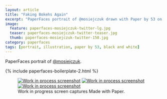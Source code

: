 ```yaml
---
layout: article
title: "Faking Bokehs Again"
excerpt: "PaperFaces portrait of @mosiejczuk drawn with Paper by 53 on an iPad."
image: 
  feature: paperfaces-mosiejczuk-twitter-lg.jpg
  teaser: paperfaces-mosiejczuk-twitter-teaser.jpg
  thumb: paperfaces-mosiejczuk-twitter-150.jpg
category: paperfaces
tags: [portrait, illustration, paper by 53, black and white]
---
```


PaperFaces portrait of [@mosiejczuk](http://twitter.com/mosiejczuk).

{% include paperfaces-boilerplate-2.html %}

<figure class="third">
  <a href="{{ site.url }}/images/paperfaces-mosiejczuk-process-1-lg.jpg"><img src="{{ site.url }}/images/paperfaces-mosiejczuk-process-1-600.jpg" alt="Work in process screenshot"></a>
  <a href="{{ site.url }}/images/paperfaces-mosiejczuk-process-2-lg.jpg"><img src="{{ site.url }}/images/paperfaces-mosiejczuk-process-2-600.jpg" alt="Work in process screenshot"></a>
  <a href="{{ site.url }}/images/paperfaces-mosiejczuk-process-3-lg.jpg"><img src="{{ site.url }}/images/paperfaces-mosiejczuk-process-3-600.jpg" alt="Work in process screenshot"></a>
  <figcaption>Work in progress screen captures Made with Paper.</figcaption>
</figure>